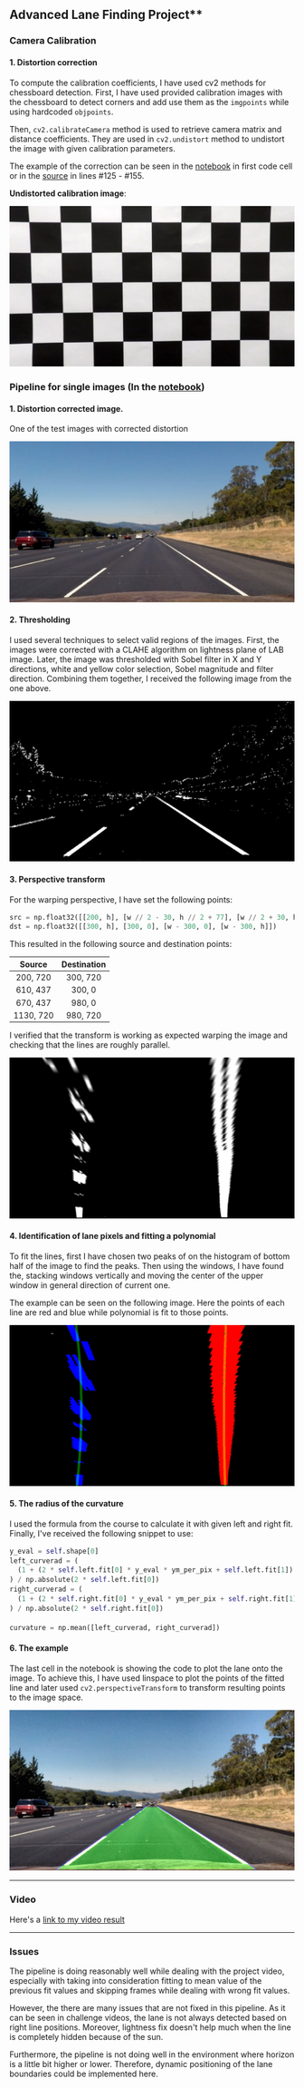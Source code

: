 
## Advanced Lane Finding Project**

[//]: # (Image References)

[calibration]: ./output/calib0.jpg "Undistorted"
[dist-corrected]: ./output/test0.jpg "Road Transformed"
[threshold]: ./output/threshold.jpg "Binary Example"
[warped]: ./output/warped.jpg "Warp Example"
[fit]: ./output/fit.jpg "Fit Visual"
[lane]: ./output/lane.jpg "Output"
[video1]: ./project_video_result.mp4 "Video"
[notebook]: ./lane-lines.ipynb "notebook"
[source]: ./lane.py "source"

### Camera Calibration

#### 1. Distortion correction

To compute the calibration coefficients, I have used cv2 methods for chessboard detection. First, I have used provided calibration images with the chessboard to detect corners and add use them as the `imgpoints` while using hardcoded `objpoints`.

Then, `cv2.calibrateCamera` method is used to retrieve camera matrix and distance coefficients. They are used in `cv2.undistort` method to undistort the image with given calibration parameters.

The example of the correction can be seen in the [notebook] in first code cell or in the [source] in lines #125 - #155.

**Undistorted calibration image**:

![alt text][calibration]


### Pipeline for single images (In the [notebook])

#### 1. Distortion corrected image.

One of the test images with corrected distortion

![alt text][dist-corrected]

#### 2. Thresholding

I used several techniques to select valid regions of the images. First, the images were corrected with a CLAHE algorithm on lightness plane of LAB image. Later, the image was thresholded with Sobel filter in X and Y directions, white and yellow color selection, Sobel magnitude and filter direction.
Combining them together, I received the following image from the one above.

![alt text][threshold]

#### 3. Perspective transform

For the warping perspective, I have set the following points:

```python
src = np.float32([[200, h], [w // 2 - 30, h // 2 + 77], [w // 2 + 30, h // 2 + 77], [w - 150, h]])
dst = np.float32([[300, h], [300, 0], [w - 300, 0], [w - 300, h]])
```

This resulted in the following source and destination points:

| Source        | Destination   |
|:-------------:|:-------------:|
| 200, 720      | 300, 720      |
| 610, 437      | 300, 0        |
| 670, 437      | 980, 0        |
| 1130, 720     | 980, 720      |

I verified that the transform is working as expected warping the image and checking that the lines are roughly parallel.

![alt text][warped]

#### 4. Identification of lane pixels and fitting a polynomial

To fit the lines, first I have chosen two peaks of on the histogram of bottom half of the image to find the peaks. Then using the windows, I have found the, stacking windows vertically and moving the center of the upper window in general direction of current one.

The example can be seen on the following image. Here the points of each line are red and blue while polynomial is fit to those points.

![alt text][fit]

#### 5. The radius of the curvature

I used the formula from the course to calculate it with given left and right fit.
Finally, I've received the following snippet to use:
```python
y_eval = self.shape[0]
left_curverad = (
  (1 + (2 * self.left.fit[0] * y_eval * ym_per_pix + self.left.fit[1]) ** 2) ** 1.5
) / np.absolute(2 * self.left.fit[0])
right_curverad = (
  (1 + (2 * self.right.fit[0] * y_eval * ym_per_pix + self.right.fit[1]) ** 2) ** 1.5
) / np.absolute(2 * self.right.fit[0])

curvature = np.mean([left_curverad, right_curverad])
```

#### 6. The example

The last cell in the notebook is showing the code to plot the lane onto the image. To achieve this, I have used linspace to plot the points of the fitted line and later used `cv2.perspectiveTransform` to transform resulting points to the image space.

![alt text][lane]

---

### Video

Here's a [link to my video result](./project_video_result.mp4)

---

### Issues

The pipeline is doing reasonably well while dealing with the project video, especially with taking into consideration fitting to mean value of the previous fit values and skipping frames while dealing with wrong fit values.

However, the there are many issues that are not fixed in this pipeline. As it can be seen in challenge videos, the lane is not always detected based on right line positions. Moreover, lightness fix doesn't help much when the line is completely hidden because of the sun.

Furthermore, the pipeline is not doing well in the environment where horizon is a little bit higher or lower. Therefore, dynamic positioning of the lane boundaries could be implemented here.
